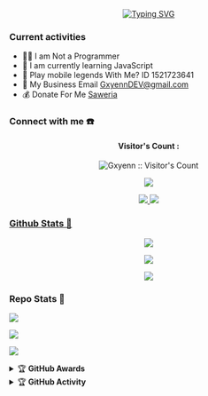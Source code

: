 <div align="center">
<a href="https://www.youtube.com/@GxyenDEV">
    <img
        src="https://readme-typing-svg.herokuapp.com?font=ShadowsIntoLightsize=50&duration=5500&color=f70787&background=FF673200&center=true&vCenter=true&lines=Hello,+I+am+Gxyenn;Welcome+to+my+GitHub+😊"
            alt="Typing SVG"
        />
    </a>
</p>
</div>

### Current activities 
- 👨‍💻 I am Not a Programmer
- 🌱 I am currently learning JavaScript
- 🎯 Play mobile legends With Me? ID 1521723641
- 📧 My Business Email GxyennDEV@gmail.com
- 💰 Donate For Me [Saweria](https://saweria.co/GxyennID) 


### Connect with me ☎️
<h4 align="center">Visitor's Count :</h4>
<p align="center"><img src="https://profile-counter.glitch.me/{Gxyenn}/count.svg" alt="Gxyenn :: Visitor's Count" /></p>
<p align="center"><img src="https://count.getloli.com/get/@Gxyenn-github-readme?theme=rule34" /></p>
<p align="center">
  <a href="https://wa.me/6283877636168?text=mau_apa?"><img src="https://img.shields.io/badge/WhatsApp-25D366?style=for-the-badge&logo=whatsapp&logoColor=white" />
  <a href="https://youtube.com/@Gxyenn"><img src="https://img.shields.io/badge/YouTube-Gxyenn -ff0000?style=for-the-badge&logo=youtube&logoColor=ff0000&link=https://youtube.com/@xyenn" /><br>


### Github Stats 🚀

<p align="center"><a href="https://github.com/Gxyenn"><img src="https://github-readme-stats.vercel.app/api?username=Gxyenn&show_icons=true&theme=chartreuse-dark"></a></p>
<p align="center"><a href="https://github.com/Gxyenn"><img src="https://streak-stats.demolab.com/?user=Gxyenn&theme=chartreuse-dark"></a></p>
<p align="center"><a href="https://github.com/Gxyenn"><img src="https://github-readme-stats.vercel.app/api/top-langs/?username=Gxyenn&theme=chartreuse-dark&layout=compact"></a></p> 

### Repo Stats 🔭
<p align=""><a href="https://github.com/Gxyenn/XLESYVIP"><img src="https://github-readme-stats.vercel.app/api/pin/?username=Gxyenn&repo=XLESYVIPc&theme=chartreuse-dark"></a></p>

<p align=""><a href="https://github.com/Gxyenn/GxyennStore"><img src="https://github-readme-stats.vercel.app/api/pin/?username=Gxyenn&repo=GxyennStore&theme=chartreuse-dark"></a></p>

<p align=""><a href="https://github.com/Gxyenn/Rest-Api-Gxyenn"><img src="https://github-readme-stats.vercel.app/api/pin/?username=Gxyenn&repo=RestApi&theme=chartreuse-dark"></a></p>
</p>
<details>
    <summary>&#127942 <b>GitHub Awards</b></summary><br/>

<p align="center"><a href="https://github.com/Gxyenn"><img src="https://github-profile-trophy.vercel.app/?username=Gxyenn"></a></p>

</details>
<details>
    <summary>&#127942 <b>GitHub Activity</b></summary><br/>

<p align="center"><a href="https://github.com/Gxyenn"><img src="https://metrics.lecoq.io/Gxyenn?template=classic&repositories.forks=true&languages=1&languages.colors=github&languages.threshold=0%25&config.timezone=Asia%2FJakarta"></a></p>

</details> 
